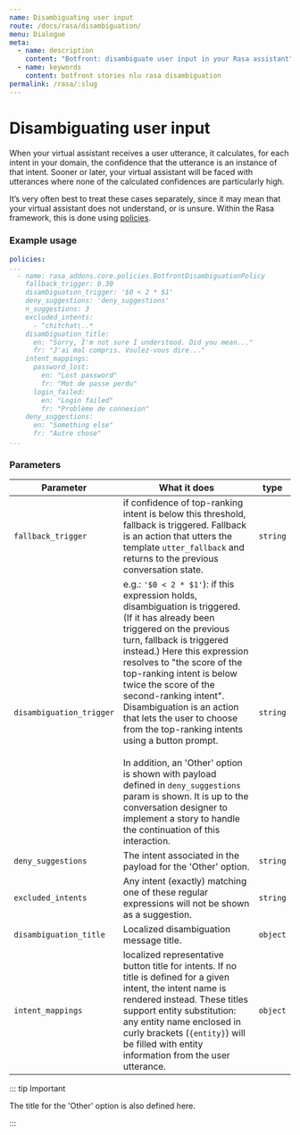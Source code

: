 ```yaml
---
name: Disambiguating user input
route: /docs/rasa/disambiguation/
menu: Dialogue
meta:
  - name: description
    content: "Botfront: disambiguate user input in your Rasa assistant"
  - name: keywords
    content: botfront stories nlu rasa disambiguation
permalink: /rasa/:slug
---
```


# Disambiguating user input

When your virtual assistant receives a user utterance, it calculates, for each intent in your domain, the confidence that the utterance is an instance of that intent. Sooner or later, your virtual assistant will be faced with utterances where none of the calculated confidences are particularly high.

It’s very often best to treat these cases separately, since it may mean that your virtual assistant does not understand, or is unsure. Within the Rasa framework, this is done using [policies](https://rasa.com/docs/rasa/core/policies/).

### Example usage

```yaml
policies:
...
  - name: rasa_addons.core.policies.BotfrontDisambiguationPolicy
    fallback_trigger: 0.30
    disambiguation_trigger: '$0 < 2 * $1'
    deny_suggestions: 'deny_suggestions'
    n_suggestions: 3
    excluded_intents:
      - ^chitchat\..*
    disambiguation_title:
      en: "Sorry, I'm not sure I understood. Did you mean..."
      fr: "J'ai mal compris. Voulez-vous dire..."
    intent_mappings:
      password_lost:
        en: "Lost password"
        fr: "Mot de passe perdu"
      login_failed:
        en: "Login failed"
        fr: "Problème de connexion"
    deny_suggestions:
      en: "Something else"
      fr: "Autre chose"
...
```

### Parameters

| Parameter                | What it does                                                                                                                                                                                                                                                                                                                                                                                                                                                                                                                                                                                                                             | type     |
| ------------------------ | ---------------------------------------------------------------------------------------------------------------------------------------------------------------------------------------------------------------------------------------------------------------------------------------------------------------------------------------------------------------------------------------------------------------------------------------------------------------------------------------------------------------------------------------------------------------------------------------------------------------------------------------- | -------- |
| `fallback_trigger`       | if confidence of top-ranking intent is below this threshold, fallback is triggered. Fallback is an action that utters the template `utter_fallback` and returns to the previous conversation state.                                                                                                                                                                                                                                                                                                                                                                                                                                      | `string` |
| `disambiguation_trigger` | e.g.: `'$0 < 2 * $1'`): if this expression holds, disambiguation is triggered. (If it has already been triggered on the previous turn, fallback is triggered instead.) Here this expression resolves to "the score of the top-ranking intent is below twice the score of the second-ranking intent". Disambiguation is an action that lets the user to choose from the top-ranking intents using a button prompt.<br/><br/>In addition, an 'Other' option is shown with payload defined in `deny_suggestions` param is shown. It is up to the conversation designer to implement a story to handle the continuation of this interaction. | `string` |
| `deny_suggestions`       | The intent associated in the payload for the 'Other' option.                                                                                                                                                                                                                                                                                                                                                                                                                                                                                                                                                                             | `string` |
| `excluded_intents`       | Any intent (exactly) matching one of these regular expressions will not be shown as a suggestion.                                                                                                                                                                                                                                                                                                                                                                                                                                                                                                                                        | `string` |
| `disambiguation_title`   | Localized disambiguation message title.                                                                                                                                                                                                                                                                                                                                                                                                                                                                                                                                                                                                  | `object` |
| `intent_mappings`        | localized representative button title for intents. If no title is defined for a given intent, the intent name is rendered instead. These titles support entity substitution: any entity name enclosed in curly brackets (`{entity}`) will be filled with entity information from the user utterance.                                                                                                                                                                                                                                                                                                                                     | `object` |

::: tip Important

The title for the 'Other' option is also defined here.

:::
